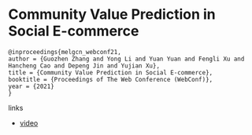 # Community Value Prediction in Social E-commerce

```
@inproceedings{melgcn_webconf21,
author = {Guozhen Zhang and Yong Li and Yuan Yuan and Fengli Xu and Hancheng Cao and Depeng Jin and Yujian Xu},
title = {Community Value Prediction in Social E-commerce},
booktitle = {Proceedings of The Web Conference (WebConf)},
year = {2021}
}
```

links
- [video](https://www.youtube.com/watch?v=G_loVOEaTUo)